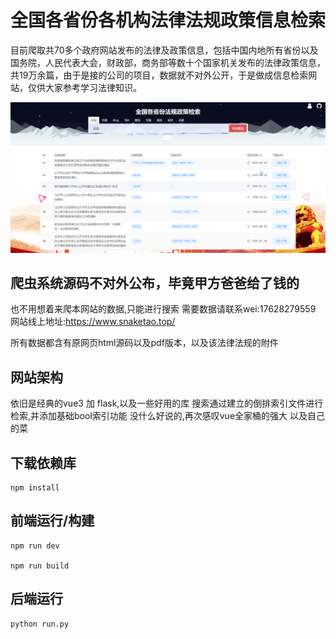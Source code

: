 # 全国各省份各机构法律法规政策信息检索
目前爬取共70多个政府网站发布的法律及政策信息，包括中国内地所有省份以及国务院，人民代表大会，财政部，商务部等数十个国家机关发布的法律政策信息，共19万余篇，由于是接的公司的项目，数据就不对外公开，于是做成信息检索网站，仅供大家参考学习法律知识。

![成品展示](./show/jp.png)

## 爬虫系统源码不对外公布，毕竟甲方爸爸给了钱的
也不用想着来爬本网站的数据,只能进行搜索
需要数据请联系wei:17628279559
网站线上地址:https://www.snaketao.top/

所有数据都含有原网页html源码以及pdf版本，以及该法律法规的附件

## 网站架构
依旧是经典的vue3 加 flask,以及一些好用的库
搜索通过建立的倒排索引文件进行检索,并添加基础bool索引功能
没什么好说的,再次感叹vue全家桶的强大
以及自己的菜

## 下载依赖库
```
npm install
```

## 前端运行/构建
```
npm run dev

npm run build
```
## 后端运行
```
python run.py
```
